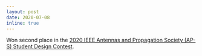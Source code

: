 ```yaml
---
layout: post
date: 2020-07-08
inline: true
---
```


Won second place in the [2020 IEEE Antennas and Propagation Society (AP-S) Student Design Contest](https://2020apsursi.org/StudentDesignContest.asp).

